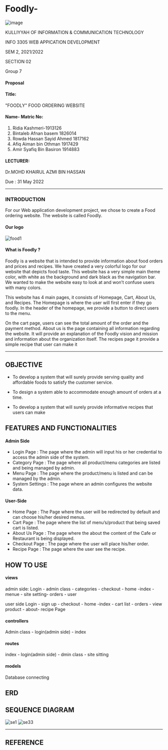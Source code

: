 # Foodly-

![image](https://user-images.githubusercontent.com/97139623/170854403-7cee3791-562d-4111-b070-bcb2a0e25797.png)

KULLIYYAH OF INFORMATION & COMMUNICATION TECHNOLOGY 

INFO 3305 WEB APPICATION DEVELOPMENT 

 SEM 2, 2021/2022 
 
 SECTION 02
 
Group 7

#### Proposal

#### Title:
 "FOODLY" FOOD ORDERING WEBSITE 
#### Name- Matric No:
1. Ridia Kashmeri-1913126
2. Bintaleb Afnan basem 1826014
3. Rowda Hassan Sayid Ahmed 1817162
4. Afiq Aiman bin Othman 1917429
5. Amir Syafiq Bin Basiron 1914883

#### LECTURER:

Dr.MOHD KHAIRUL AZMI BIN HASSAN 

Due :
31 May 2022

---
### INTRODUCTION

For our Web application development project, we chose to create a Food ordering website. The website is called Foodly.

#### Our logo 
![food1](https://user-images.githubusercontent.com/97139623/170884362-5ac6c757-c408-42f9-954c-69c0483f415d.png)

 #### What is Foodly ? 

  Foodly is a website that is intended to provide information about food orders and prices and recipes. We have created a very colorful logo for our website that depicts food taste. This website has a very simple main theme color, with white as the background and dark black as the navigation bar. We wanted to make the website easy to look at and won’t confuse users with many colors. 

 This website has 4 main pages, it consists of Homepage, Cart, About Us, and Recipes. The Homepage is where the user will first enter if they go foodly. In the header of the homepage, we provide a button to direct users to the menu.  

 On the cart page, users can see the total amount of the order and the payment method. About us is the page containing all information regarding the website. It will provide an explanation of the Foodly vision and mission and information about the organization itself. The recipes page it provide a simple recipe that user can make it 
 
---

## OBJECTIVE

   - To develop a system that will surely provide serving quality and affordable foods to satisfy the customer service.

   - To design a system able to accommodate enough amount of orders at a time.

   - To develop a system that will surely provide informative recipes that users can make  

##  FEATURES AND FUNCTIONALITIES 

#### Admin Side
- Login Page : The page where the admin will input his or her credential to access the admin side of the system.
- Category Page : The page where all product/menu categories are listed and being managed by admin.
- Menu Page : The page where the product/menu is listed and can be managed by the admin.
- System Settings : The page where an admin configures the website data.

#### User-Side
- Home Page : The Page where the user will be redirected by default and can choose his/her desired menus.
- Cart Page : The page where the list of menu’s/product that being saved cart is listed.
- About Us Page : The page where the about the content of the Cafe or Restaurant is being displayed.
- Checkout Page : The page where the user will place his/her order.
- Recipe Page : The page where the user see the recipe.
## HOW TO USE
#### views
admin side:
Login - admin class - categories - checkout - home -index - menue - site setting- orders - user 

user side 
Login - sign up - checkout - home -index - cart list - orders - view product - about- recipe Page
#### controllers
Admin class - login(admin side) - index
#### routes 
index - login(admin side) - dmin class - site sitting
#### models
Database connecting 
## ERD
## SEQUENCE DIAGRAM 
![se1](https://user-images.githubusercontent.com/97139623/170923626-43a3e719-b42f-46c9-9ce5-24ff5b19636a.png)
![se33](https://user-images.githubusercontent.com/97139623/171559803-53a6a71a-5a97-48c7-9d1b-d7b0910e20ac.png)

---
## REFERENCE 
